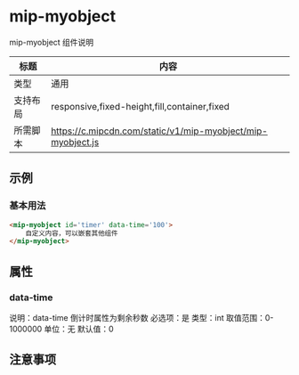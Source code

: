 # mip-myobject

mip-myobject 组件说明

标题|内容
----|----
类型|通用
支持布局|responsive,fixed-height,fill,container,fixed
所需脚本|https://c.mipcdn.com/static/v1/mip-myobject/mip-myobject.js

## 示例

### 基本用法
```html
<mip-myobject id='timer' data-time='100'>
    自定义内容，可以嵌套其他组件
</mip-myobject>
```

## 属性

### data-time

说明：data-time 倒计时属性为剩余秒数
必选项：是
类型：int
取值范围：0-1000000
单位：无
默认值：0

## 注意事项

